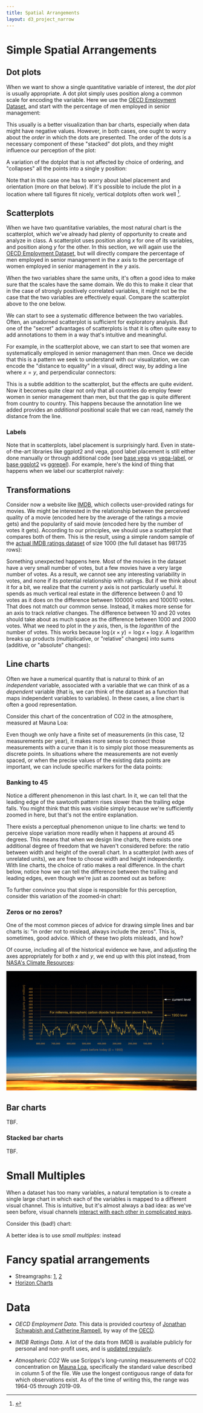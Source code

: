 ```yaml
---
title: Spatial Arrangements
layout: d3_project_narrow
---
```


# Simple Spatial Arrangements

## Dot plots

When we want to show a single quantitative variable of interest, the
*dot plot* is usually appropriate. A dot plot simply uses position
along a common scale for encoding the variable. Here we use the [OECD
Employment Dataset](#oecd-employment-data), and start with the
percentage of men employed in senior management:

<div id="dotplot-1"></div>

This usually is a better visualization than bar charts, especially
when data might have negative values. However, in both cases, one ought to
worry about the *order* in which the dots are presented. The order of
the dots is a necessary component of these "stacked" dot plots, and they might
influence our perception of the plot:

<div id="dotplot-2"></div>

A variation of the dotplot that is not affected by choice of ordering,
and "collapses" all the points into a single y position:

<div id="dotplot-4"></div>

Note that in this case one has to worry about label placement and
orientation (more on that below). If it's possible to include the plot
in a location where tall figures fit nicely, vertical dotplots often
work well [^1].

## Scatterplots

When we have two quantitative variables, the most natural chart is the
scatterplot, which we've already had plenty of opportunity to create
and analyze in class. A scatterplot uses position along $x$ for one of
its variables, and position along $y$ for the other. In this section,
we will again use the [OECD Employment Dataset](#oecd-employment-data), but
will directly compare the percentage of men employed in senior management in the
$x$ axis to the percentage of women employed in senior management
in the $y$ axis.

<div id="scatterplot-1"></div>

When the two variables share the same units, it's often a good idea to
make sure that the scales have the same domain. We do this to make it
clear that in the case of strongly positively correlated variables, it
might not be the case that the two variables are effectively
equal. Compare the scatterplot above to the one below.

<div id="scatterplot-2"></div>

We can start to see a systematic difference between the two variables.
Often, an unadorned scatterplot is sufficient for exploratory
analysis. But one of the "secret" advantages of scatterplots is that
it is often quite easy to add annotations to them in a way that's
intuitive and meaningful.

For example, in the scatterplot above, we can start to see that women
are systematically employed in senior management than men. Once we
decide that this is a pattern we seek to understand with our
visualization, we can encode the "distance to equality" in a visual,
direct way, by adding a line where $x=y$, and perpendicular connectors:

<div id="scatterplot-3"></div>

This is a subtle addition to the scatterplot, but the effects are
quite evident. Now it becomes quite clear not only that all countries
do employ fewer women in senior management than men, but that the gap
is quite different from country to country. This happens because the
annotation line we added provides an *additional* positional scale
that we can read, namely the distance from the line.

### Labels

Note that in scatterplots, label placement is surprisingly hard. Even
in state-of-the-art libraries like ggplot2 and vega, good label
placement is still either done manually or through additional code
(see [base
vega](https://vega.github.io/vega-lite/docs/text.html#labels) vs
[vega-label](https://github.com/vega/vega-label), or [base
ggplot2](https://ggplot2.tidyverse.org/reference/geom_text.html) vs
[ggrepel](https://github.com/slowkow/ggrepel)). For example, here's
the kind of thing that happens when we label our scatterplot naively:

<div id="scatterplot-4"></div>


## Transformations

Consider now a website like [IMDB](https://www.imdb.com), which
collects user-provided ratings for movies. We might be interested in
the relationship between the perceived quality of a movie (encoded
here by the average of the ratings a movie gets) and the popularity of
said movie (encoded here by the number of votes it gets). According to
our principles, we should use a scatterplot that compares both of
them. This is the result, using a simple random sample of the [actual
IMDB ratings dataset](https://datasets.imdbws.com) of size 1000 (the
full dataset has 981735 rows):

<div id="scatterplot-5"></div>

Something unexpected happens here. Most of the movies in the dataset
have a very small number of votes, but a few movies have a very large
number of votes. As a result, we cannot see any interesting
variability in votes, and none if its potential relationship with
ratings. But if we think about it for a bit, we realize that the
current $y$ axis is not particularly useful. It spends as much
vertical real estate in the difference between 0 and 10 votes as it
does on the difference between 100000 votes and 100010 votes. That
does not match our common sense. Instead, it makes more sense for an
axis to track _relative_ changes. The difference between 10 and 20
votes should take about as much space as the difference between 1000
and 2000 votes. What we need to plot in the $y$ axis, then, is the
_logarithm_ of the number of votes. This works because $\log (x \times
y) = \log x + \log y$. A logarithm breaks up products (multiplicative,
or "relative" changes) into sums (additive, or "absolute" changes):

<div id="scatterplot-6"></div>


## Line charts

Often we have a numerical quantity that is natural to think of an
*independent* variable, associated with a variable that we can think
of as a *dependent* variable (that is, we can think of the dataset as
a function that maps independent variables to variables). In these
cases, a line chart is often a good representation.

Consider this chart of the concentration of CO2 in the atmosphere,
measured at Mauna Loa:

<div id="mauna-loa-line-1"></div>

Even though we only have a finite set of measurements (in this case,
12 measurements per year), it makes more sense to connect those
measurements with a curve than it is to simply plot those measurements
as discrete points. In situations where the measurements are not
evenly spaced, or when the precise values of the existing data points
are important, we can include specific markers for the data points:

<div id="mauna-loa-line-15"></div>

### Banking to 45

Notice a different phenomenon in this last chart. In it, we can tell
that the leading edge of the sawtooth pattern rises slower than the
trailing edge falls. You might think that this was visible simply
because we're sufficiently zoomed in here, but that's not the entire
explanation.

There exists a perceptual phenomenon unique to line charts: we tend to
perceive slope variation more readily when it happens at around 45
degrees. This means that when we design line charts, there exists one
additional degree of freedom that we haven't considered before: the
ratio between width and height of the overall chart.  In a scatterplot
(with axes of unrelated units), we are free to choose width and height
independently. With line charts, the choice of ratio makes a real
difference. In the chart below, notice how we can tell the difference
between the trailing and leading edges, even though we're just as
zoomed out as before:

<div id="mauna-loa-line-4"></div>

To further convince you that slope is responsible for this perception,
consider this variation of the zoomed-in chart:

<div id="mauna-loa-line-16"></div>

### Zeros or no zeros?

One of the most common pieces of advice for drawing simple lines and
bar charts is: "in order not to mislead, always include the
zeros". This is, sometimes, good advice. Which of these two plots
misleads, and how?

<div id="mauna-loa-line-2"></div>
<div id="mauna-loa-line-3"></div>

Of course, including all of the historical evidence we have, and adjusting the axes appropriately for both $x$ and $y$, we end up with this plot instead, from [NASA's Climate Resources](https://climate.nasa.gov/climate_resources/24/graphic-the-relentless-rise-of-carbon-dioxide/):

![CO2 concentration, historically](235_co2-graph-051619.jpg)

## Bar charts

TBF.

### Stacked bar charts

TBF.

# Small Multiples

When a dataset has too many variables, a natural temptation is to
create a single large chart in which each of the variables is mapped
to a different visual channel. This is intuitive, but it's almost
always a bad idea: as we've seen before, visual channels [interact
with each other in complicated ways](../visual-channels/).

Consider this (bad!) chart:

<div id="bad-chart-pack-everything"></div>

A better idea is to use _small multiples_: instead 

# Fancy spatial arrangements

* Streamgraphs: [1](https://observablehq.com/@d3/streamgraph), [2](https://observablehq.com/@mbostock/streamgraph-transitions)
* [Horizon Charts](https://observablehq.com/@d3/horizon-chart)

# Data

* *OECD Employment Data*. This data is provided courtesy of [Jonathan
  Schwabish and Catherine
  Rampell](http://thewhyaxis.info/gap-remake/), by way of the
  [OECD](https://www.oecd.org/unitedstates/).

* *IMDB Ratings Data*. A lot of the data from IMDB is available
  publicly for personal and non-profit uses, and is [updated
  regularly](https://datasets.imdbws.com/).

* *Atmospheric CO2* We use Scripps's long-running measurements of CO2
  concentration on [Mauna
  Loa](http://scrippsco2.ucsd.edu/data/atmospheric_co2/primary_mlo_co2_record.html),
  specifically the standard value described in column 5 of the
  file. We use the longest contiguous range of data for which
  observations exist. As of the time of writing this, the range was
  1964-05 through 2019-09.

[^1]: <div id="dotplot-3"></div>
[^2]: This works because $\log (x \times y) = \log x + \log y$
